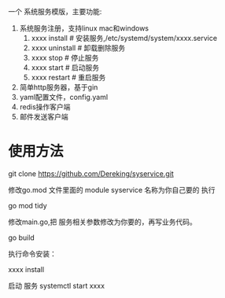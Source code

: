 一个 系统服务模版，主要功能:

1. 系统服务注册，支持linux mac和windows
   1. xxxx install    # 安装服务,/etc/systemd/system/xxxx.service
   2. xxxx uninstall   # 卸载删除服务
   3. xxxx stop   # 停止服务
   4. xxxx start  # 启动服务
   5. xxxx restart  # 重启服务
2. 简单http服务器，基于gin
3. yaml配置文件，config.yaml
4. redis操作客户端
5. 邮件发送客户端



# 使用方法

git clone https://github.com/Dereking/syservice.git

修改go.mod 文件里面的 module syservice 名称为你自己要的
执行

go mod tidy

修改main.go,把 服务相关参数修改为你要的，再写业务代码。

go build

执行命令安装：

xxxx install


启动 服务
systemctl start xxxx
